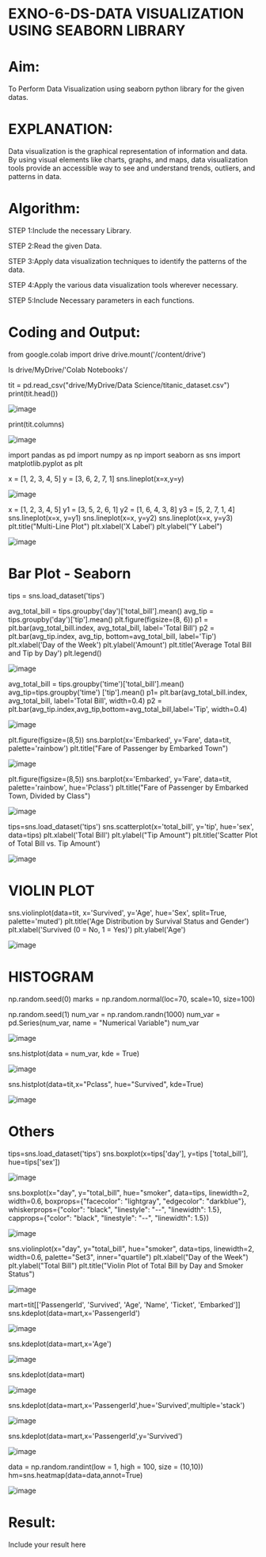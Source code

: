 # EXNO-6-DS-DATA VISUALIZATION USING SEABORN LIBRARY

# Aim:
  To Perform Data Visualization using seaborn python library for the given datas.

# EXPLANATION:
Data visualization is the graphical representation of information and data. By using visual elements like charts, graphs, and maps, data visualization tools provide an accessible way to see and understand trends, outliers, and patterns in data.

# Algorithm:
STEP 1:Include the necessary Library.

STEP 2:Read the given Data.

STEP 3:Apply data visualization techniques to identify the patterns of the data.

STEP 4:Apply the various data visualization tools wherever necessary.

STEP 5:Include Necessary parameters in each functions.

# Coding and Output:
 from google.colab import drive
drive.mount('/content/drive')

ls drive/MyDrive/'Colab Notebooks'/

tit = pd.read_csv("drive/MyDrive/Data Science/titanic_dataset.csv")
print(tit.head()) 

![image](https://github.com/user-attachments/assets/abb1894c-3767-445f-855c-28a962d29fc6)

print(tit.columns)

![image](https://github.com/user-attachments/assets/d3ffa15d-63c3-4f5a-9311-d609a828db42)

import pandas as pd
import numpy as np
import seaborn as sns
import matplotlib.pyplot as plt

x = [1, 2, 3, 4, 5]
y = [3, 6, 2, 7, 1]
sns.lineplot(x=x,y=y)

![image](https://github.com/user-attachments/assets/0d6e0a51-cfef-4b44-b984-9a6b5710b17c)

x = [1, 2, 3, 4, 5]
y1 = [3, 5, 2, 6, 1]
y2 = [1, 6, 4, 3, 8]
y3 = [5, 2, 7, 1, 4]
sns.lineplot(x=x, y=y1)
sns.lineplot(x=x, y=y2)
sns.lineplot(x=x, y=y3)
plt.title("Multi-Line Plot")
plt.xlabel('X Label')
plt.ylabel("Y Label")

![image](https://github.com/user-attachments/assets/bac71c09-5b88-470c-bc7e-e22e5678b710)

# **Bar Plot - Seaborn**

tips = sns.load_dataset('tips')

avg_total_bill = tips.groupby('day')['total_bill'].mean()
avg_tip = tips.groupby('day')['tip'].mean()
plt.figure(figsize=(8, 6))
p1 = plt.bar(avg_total_bill.index, avg_total_bill, label='Total Bill')
p2 = plt.bar(avg_tip.index, avg_tip, bottom=avg_total_bill, label='Tip')
plt.xlabel('Day of the Week')
plt.ylabel('Amount')
plt.title('Average Total Bill and Tip by Day')
plt.legend()

![image](https://github.com/user-attachments/assets/e1d91e58-0609-4b6a-9fce-1d23e2c58349)

avg_total_bill = tips.groupby('time')['total_bill'].mean() 
avg_tip=tips.groupby('time') ['tip'].mean()
p1= plt.bar(avg_total_bill.index, avg_total_bill, label='Total Bill', width=0.4)
p2 = plt.bar(avg_tip.index,avg_tip,bottom=avg_total_bill,label='Tip', width=0.4)

![image](https://github.com/user-attachments/assets/d70bf8b9-93b9-4575-8a8a-6dbe5811a709)

plt.figure(figsize=(8,5))
sns.barplot(x='Embarked', y='Fare', data=tit, palette='rainbow') 
plt.title("Fare of Passenger by Embarked Town")

![image](https://github.com/user-attachments/assets/a74b0b2c-dcd5-4abe-8b9c-d2632c7152b7)

plt.figure(figsize=(8,5))
sns.barplot(x='Embarked', y='Fare', data=tit, palette='rainbow', hue='Pclass') 
plt.title("Fare of Passenger by Embarked Town, Divided by Class")

![image](https://github.com/user-attachments/assets/c4f18b12-6439-41f2-b464-53a9e44e057f)

tips=sns.load_dataset('tips')
sns.scatterplot(x='total_bill', y='tip', hue='sex', data=tips)
plt.xlabel('Total Bill')
plt.ylabel("Tip Amount")
plt.title('Scatter Plot of Total Bill vs. Tip Amount')

![image](https://github.com/user-attachments/assets/205a0d47-bb55-4750-890e-f18f368f6fa3)

# **VIOLIN PLOT**

sns.violinplot(data=tit, x='Survived', y='Age', hue='Sex', split=True, palette='muted')
plt.title('Age Distribution by Survival Status and Gender')
plt.xlabel('Survived (0 = No, 1 = Yes)')
plt.ylabel('Age')

![image](https://github.com/user-attachments/assets/1a9fdda8-881b-41d1-b9a4-77e15594559d)

# **HISTOGRAM**

np.random.seed(0)
marks = np.random.normal(loc=70, scale=10, size=100)

np.random.seed(1)
num_var = np.random.randn(1000)
num_var = pd.Series(num_var, name = "Numerical Variable")
num_var

![image](https://github.com/user-attachments/assets/7e7cf402-3132-4df8-830e-7435606746e1)

sns.histplot(data = num_var, kde = True)

![image](https://github.com/user-attachments/assets/9a457840-9068-4015-8643-833888573dbe)

sns.histplot(data=tit,x="Pclass", hue="Survived", kde=True)

![image](https://github.com/user-attachments/assets/8c253055-631c-4c8c-9b68-5505e0d3f32e)

# **Others**

tips=sns.load_dataset('tips')
sns.boxplot(x=tips['day'], y=tips ['total_bill'], hue=tips['sex'])

![image](https://github.com/user-attachments/assets/b36f0380-669a-47fb-89a4-1ccf01bbf5be)

sns.boxplot(x="day", y="total_bill", hue="smoker", data=tips, linewidth=2, width=0.6, boxprops={"facecolor": "lightgray", "edgecolor": "darkblue"},
whiskerprops={"color": "black", "linestyle": "--", "linewidth": 1.5}, capprops={"color": "black", "linestyle": "--", "linewidth": 1.5})

![image](https://github.com/user-attachments/assets/6e130d2e-5fa3-4d2c-ab1b-c0cc56a48a75)

sns.violinplot(x="day", y="total_bill", hue="smoker", data=tips, linewidth=2, width=0.6, palette="Set3", inner="quartile")
plt.xlabel("Day of the Week")
plt.ylabel("Total Bill")
plt.title("Violin Plot of Total Bill by Day and Smoker Status")

![image](https://github.com/user-attachments/assets/7fe28e3b-7801-4249-954d-2ff641452ad8)

mart=tit[['PassengerId', 'Survived', 'Age', 'Name', 'Ticket', 'Embarked']] 
sns.kdeplot(data=mart,x='PassengerId')

![image](https://github.com/user-attachments/assets/6b68ede7-46ef-4eeb-854a-17530413e9f9)

sns.kdeplot(data=mart,x='Age')

![image](https://github.com/user-attachments/assets/293bc680-aa05-407f-9bc2-5c5cd2f8fdd2)

sns.kdeplot(data=mart)

![image](https://github.com/user-attachments/assets/b24317a3-0242-474c-90a0-556f18addeb5)

sns.kdeplot(data=mart,x='PassengerId',hue='Survived',multiple='stack')

![image](https://github.com/user-attachments/assets/c7640e61-0cb8-48e1-ac18-37fda20510d7)

sns.kdeplot(data=mart,x='PassengerId',y='Survived')

![image](https://github.com/user-attachments/assets/f4414d35-401d-4f82-9187-f285e82fffce)

data = np.random.randint(low = 1, high = 100, size = (10,10))
hm=sns.heatmap(data=data,annot=True)

![image](https://github.com/user-attachments/assets/6b361ef8-3f84-4fc9-b31f-ea94cf22b371)

# Result:
 Include your result here
